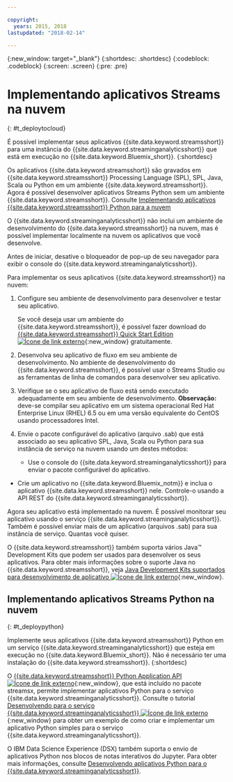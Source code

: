 ```yaml
---

copyright:
  years: 2015, 2018
lastupdated: "2018-02-14"

---
```


<!-- Attribute definitions -->
{:new_window: target="_blank"}
{:shortdesc: .shortdesc}
{:codeblock: .codeblock}
{:screen: .screen}
{:pre: .pre}

# Implementando aplicativos Streams na nuvem
{: #t_deploytocloud}

É possível implementar seus aplicativos {{site.data.keyword.streamsshort}} para uma instância do {{site.data.keyword.streaminganalyticsshort}} que está em execução no {{site.data.keyword.Bluemix_short}}.
{:shortdesc}

Os aplicativos {{site.data.keyword.streamsshort}} são gravados em {{site.data.keyword.streamsshort}} Processing Language (SPL), SPL, Java, Scala ou Python em um ambiente {{site.data.keyword.streamsshort}}. Agora é possível desenvolver aplicativos Streams Python sem um ambiente {{site.data.keyword.streamsshort}}. Consulte [Implementando aplicativos {{site.data.keyword.streamsshort}} Python para a nuvem](docs/services/StreamingAnalytics/t_deploytocloud.html#t_deploypython)


O {{site.data.keyword.streaminganalyticsshort}} não inclui um ambiente de desenvolvimento do {{site.data.keyword.streamsshort}} na nuvem, mas é
possível implementar localmente na nuvem os aplicativos que você desenvolve.

Antes de iniciar, desative o bloqueador de pop-up de seu navegador para exibir o console do {{site.data.keyword.streaminganalyticsshort}}.

Para implementar os seus aplicativos {{site.data.keyword.streamsshort}} na nuvem:

1. Configure seu ambiente de desenvolvimento para desenvolver e testar seu aplicativo.

	Se você deseja usar um ambiente do {{site.data.keyword.streamsshort}}, é possível fazer download do [{{site.data.keyword.streamsshort}} Quick Start Edition ![Ícone de link externo](../../icons/launch-glyph.svg "Ícone de link externo")](http://ibmstreams.github.io/streamsx.documentation/docs/4.2/qse-intro/){:new_window} gratuitamente.

2. Desenvolva seu aplicativo de fluxo em seu ambiente de desenvolvimento. No ambiente de desenvolvimento do {{site.data.keyword.streamsshort}}, é possível usar o Streams Studio ou as ferramentas de linha de comandos para desenvolver seu aplicativo.

3. Verifique se o seu aplicativo de fluxo está sendo executado adequadamente em seu ambiente de desenvolvimento.
**Observação:** deve-se compilar seu aplicativo em um sistema operacional Red Hat Enterprise Linux (RHEL) 6.5 ou em uma versão equivalente do CentOS usando processadores Intel.

4. Envie o pacote configurável do aplicativo (arquivo .sab) que está associado ao seu aplicativo SPL, Java, Scala ou Python para sua instância de serviço na nuvem usando um destes métodos:
	* Use o console do {{site.data.keyword.streaminganalyticsshort}} para enviar o pacote configurável do aplicativo.

  * Crie um aplicativo no {{site.data.keyword.Bluemix_notm}} e inclua o aplicativo {{site.data.keyword.streamsshort}} nele. Controle-o usando a API REST do {{site.data.keyword.streaminganalyticsshort}}.

Agora seu aplicativo está implementado na nuvem. É possível monitorar seu aplicativo usando o serviço {{site.data.keyword.streaminganalyticsshort}}. Também é possível enviar mais de um aplicativo (arquivos .sab) para sua instância de serviço. Quantas
você quiser.

O {{site.data.keyword.streamsshort}} também suporta vários Java™ Development Kits que podem ser usados
para desenvolver os seus aplicativos. Para obter mais informações sobre o suporte Java no {{site.data.keyword.streamsshort}}, veja [Java Development Kits suportados para desenvolvimento de aplicativo ![Ícone de link externo](../../icons/launch-glyph.svg "Ícone de link externo")](https://www.ibm.com/support/knowledgecenter/en/SSCRJU_4.2.1/com.ibm.streams.install.doc/doc/ibminfospherestreams-install-prerequisites-java-supported-sdks.html){:new_window}.

## Implementando aplicativos Streams Python na nuvem
{: #t_deploypython}

Implemente seus aplicativos {{site.data.keyword.streamsshort}} Python em um serviço {{site.data.keyword.streaminganalyticsshort}} que esteja em execução no {{site.data.keyword.Bluemix_short}}. Não é necessário ter uma instalação do {{site.data.keyword.streamsshort}}.
{:shortdesc}

O [{{site.data.keyword.streamsshort}} Python Application API ![Ícone de link externo](../../icons/launch-glyph.svg "Ícone de link externo")](http://ibmstreams.github.io/streamsx.documentation/docs/python/python-appapi-devguide/#50-api-features){:new_window}, que está incluído no pacote streamsx, permite implementar aplicativos Python para o serviço {{site.data.keyword.streaminganalyticsshort}}. Consulte o tutorial [Desenvolvendo para o serviço {{site.data.keyword.streaminganalyticsshort}} ![Ícone de link externo](../../icons/launch-glyph.svg "Ícone de link externo")](http://ibmstreams.github.io/streamsx.documentation/docs/python/1.6/python-appapi-devguide-2a/index.html){:new_window} para obter um exemplo de como criar e implementar um aplicativo Python simples para o serviço {{site.data.keyword.streaminganalyticsshort}}.

O IBM Data Science Experience (DSX) também suporta o envio de aplicativos Python nos blocos de notas interativos do Jupyter. Para obter mais informações, consulte [Desenvolvendo aplicativos Python para o {{site.data.keyword.streaminganalyticsshort}}](/docs/services/StreamingAnalytics/t_develop_apps_python.html).
